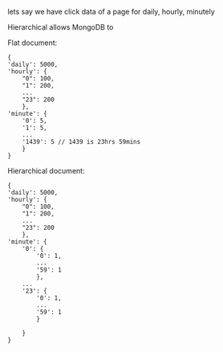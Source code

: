 lets say we have click data of a page for daily, hourly, minutely

Hierarchical allows MongoDB to 

Flat document:
```
{
'daily': 5000,
'hourly': {
	"0": 100,
	"1": 200,
	...
	"23": 200
	},
'minute': {
	'0': 5,
	'1': 5,
	...
	'1439': 5 // 1439 is 23hrs 59mins
	}
}
```

Hierarchical document:
```
{
'daily': 5000,
'hourly': {
	"0": 100,
	"1": 200,
	...
	"23": 200
	},
'minute': {
	'0': {
		'0': 1,
		...
		'59': 1
		},
	...
	'23': {
		'0': 1,
		...
		'59': 1
		}
	
	}
}
```

 